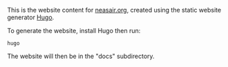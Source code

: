 This is the website content for [neasair.org](https://neasair.org),
created using the static website generator [Hugo](https://gohugo.io).

To generate the website, install Hugo then run:

```
hugo
```

The website will then be in the "docs" subdirectory.
